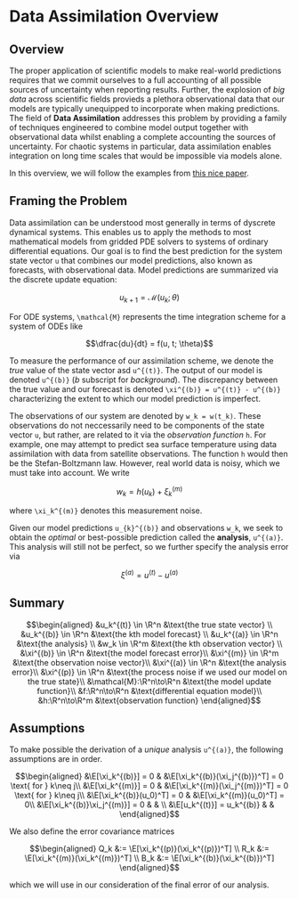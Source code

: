 # Data Assimilation Overview

## Overview

The proper application of scientific models to make real-world predictions requires that we commit ourselves to a full accounting of all possible sources of uncertainty when reporting results. Further, the explosion of *big data* across scientific fields provieds a plethora observational data that our models are typically unequipped to incorporate when making predictions. The field of **Data Assimilation** addresses this problem by providing a family of techniques engineered to combine model output together with observational data whilst enabling a complete accounting the sources of uncertainty. For chaotic systems in particular, data assimilation enables integration on long time scales that would be impossible via models alone. 


In this overview, we will follow the examples from [this nice paper](https://www.mdpi.com/2311-5521/5/4/225/htm). 

## Framing the Problem
Data assimilation can be understood most generally in terms of dyscrete dynamical systems. This enables us to apply the methods to most mathematical models from gridded PDE solvers to systems of ordinary differential equations. Our goal is to find the best prediction for the system state vector ``u`` that combines our model predictions, also known as forecasts, with observational data. Model predictions are summarized via the discrete update equation: 

```math
u_{k+1} = \mathcal{M}(u_k; \theta)
```

For ODE systems, ``\mathcal{M}`` represents the time integration scheme for a system of ODEs like 

```math
\dfrac{du}{dt} = f(u, t; \theta)
```

To measure the performance of our assimilation scheme, we denote the *true* value of the state vector asd ``u^{(t)}``. The output of our model is denoted ``u^{(b)}`` (*b* subscript for *background*). The discrepancy between the true value and our forecast is denoted ``\xi^{(b)} = u^{(t)} - u^{(b)}`` characterizing the extent to which our model prediction is imperfect. 

The observations of our system are denoted by ``w_k = w(t_k)``. These observations do not neccessarily need to be components of the state vector ``u``, but rather, are related to it via the *observation function* ``h``. For example, one may attempt to predict sea surface temperature using data assimilation with data from satellite observations. The function ``h`` would then be the Stefan-Boltzmann law. However, real world data is noisy, which we must take into account. We write 
```math
w_k = h(u_k) + \xi_k^{(m)}
```
where ``\xi_k^{(m)}`` denotes this measurement noise. 


Given our model predictions ``u_{k}^{(b)}`` and observations ``w_k``, we seek to obtain the *optimal* or best-possible prediction called the **analysis**, ``u^{(a)}``. This analysis will still not be perfect, so we further specify the analysis error via 
```math
\xi^{(a)} = u^{(t)} - u^{(a)}
```

## Summary 

```math
\begin{aligned}
    &u_k^{(t)} \in \R^n &\text{the true state vector} \\ 
    &u_k^{(b)} \in \R^n &\text{the kth model forecast} \\ 
    &u_k^{(a)} \in \R^n &\text{the analysis} \\ 
    &w_k \in \R^m &\text{the kth observation vector} \\ 
    &\xi^{(b)} \in \R^n &\text{the model forecast error}\\
    &\xi^{(m)} \in \R^m &\text{the observation noise vector}\\ 
    &\xi^{(a)} \in \R^n &\text{the analysis error}\\
    &\xi^{(p)} \in \R^n &\text{the process noise if we used our model on the true state}\\
    &\mathcal{M}:\R^n\to\R^n &\text{the model update function}\\
    &f:\R^n\to\R^n &\text{differential equation model}\\ 
    &h:\R^n\to\R^m  &\text{observation function}
\end{aligned}
```

## Assumptions
To make possible the derivation of a *unique* analysis ``u^{(a)}``, the following assumptions are in order.
```math
\begin{aligned}
    &\E[\xi_k^{(b)}] = 0 & &\E[\xi_k^{(b)}(\xi_j^{(b)})^T] = 0 \text{ for } k\neq j\\
    &\E[\xi_k^{(m)}] = 0 & &\E[\xi_k^{(m)}(\xi_j^{(m)})^T] = 0 \text{ for } k\neq j\\
    &\E[\xi_k^{(b)}(u_0)^T] = 0 & &\E[\xi_k^{(m)}(u_0)^T] = 0\\
    &\E[\xi_k^{(b)}\xi_j^{(m)}] = 0 & &  \\ 
    &\E[u_k^{(t)}] = u_k^{(b)} & &
\end{aligned}
```

We also define the error covariance matrices
```math
\begin{aligned}
    Q_k &:= \E[\xi_k^{(p)}(\xi_k^{(p)})^T] \\ 
    R_k &:= \E[\xi_k^{(m)}(\xi_k^{(m)})^T] \\ 
    B_k &:= \E[\xi_k^{(b)}(\xi_k^{(b)})^T] 
\end{aligned}
```

which we will use in our consideration of the final error of our analysis.
